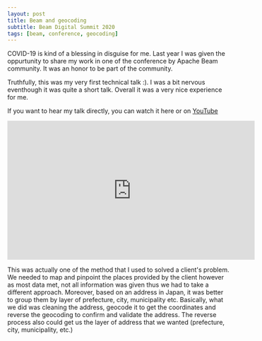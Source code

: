 ```yaml
---
layout: post
title: Beam and geocoding
subtitle: Beam Digital Summit 2020
tags: [beam, conference, geocoding]
---
```


COVID-19 is kind of a blessing in disguise for me. Last year I was given the oppurtunity to share my work in one of the conference by Apache Beam community.
It was an honor to be part of the community. 

Truthfully, this was my very first technical talk :). I was a bit nervous eventhough it was quite a short talk. Overall it was a very nice experience for me.

If you want to hear my talk directly, you can watch it here or on [YouTube](https://youtu.be/aM323pLIYcM)

<iframe width="560" height="315" src="https://www.youtube.com/embed/aM323pLIYcM" title="YouTube video player" frameborder="0" allow="accelerometer; autoplay; clipboard-write; encrypted-media; gyroscope; picture-in-picture" allowfullscreen></iframe>

This was actually one of the method that I used to solved a client's problem. We needed to map and pinpoint the places provided by the client however as most data met, not all information was given thus we had to take a different approach. Moreover, based on an address in Japan, it was better to group them by layer of prefecture, city, municipality etc. Basically, what we did was cleaning the address, geocode it to get the coordinates and reverse the geocoding to confirm and validate the address. The reverse process also could get us the layer of address that we wanted (prefecture, city, municipality, etc.)
